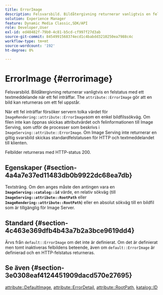 ```yaml
---
title: ErrorImage
description: Felsvarsbild. Bildåtergivning returnerar vanligtvis en felstatus med ett textmeddelande när ett fel inträffar.
solution: Experience Manager
feature: Dynamic Media Classic,SDK/API
role: Developer,User
exl-id: ed48482f-79b0-4c81-b5cd-cf997f27d3ab
source-git-commit: 8454991568374ecd1c4babdd3210250ea7988c4c
workflow-type: tm+mt
source-wordcount: '192'
ht-degree: 0%

---
```


# ErrorImage {#errorimage}

Felsvarsbild. Bildåtergivning returnerar vanligtvis en felstatus med ett textmeddelande när ett fel inträffar. The `attribute::ErrorImage` gör att en bild kan returneras om ett fel uppstår.

När ett fel inträffar försöker servern tolka värdet för `ImageRendering::attribute::ErrorImage`som en enkel bildfilssökväg. Om filen inte kan öppnas skickas attributvärdet och felinformationen till Image Serving, som utför de processer som beskrivs i `ImageServing::attribute::ErrorImage`. Om Image Serving inte returnerar en giltig svarsbild skickas standardfelstatusen för HTTP och textmeddelandet till klienten.

Felbilder returneras med HTTP-status 200.

## Egenskaper {#section-4a4a7e37ed11483db0b9922dc68ea7db}

Textsträng. Om den anges måste den antingen vara en **`ImageServing::catalog::id`** värde, en relativ sökväg (till **`ImageServing::attribute::RootPath`** eller **`ImageRendering::attribute::RootPath`**) eller en absolut sökväg till en bildfil som är tillgänglig för Image Server.

## Standard {#section-4c463e369dfb4b43a7b2a3bce9619dd4}

Ärvs från `default::ErrorImage` om det inte är definierat. Om det är definierat men tomt inaktiveras felbildens beteende, även om `default::ErrorImage` är definierad och en HTTP-felstatus returneras.

## Se även {#section-3e0308eaf4124451909dacd570e27695}

[attribute::DefaultImage](../../../../../ir-api/material-cat/image-rendering-api-ref/c-ir-material-catalog/c-ir-attributes-reference/r-ir-defaultpix.md#reference-102c98f9b5d24d2aaaeb756653fb0e6f), [attribute::ErrorDetail](../../../../../ir-api/material-cat/image-rendering-api-ref/c-ir-material-catalog/c-ir-attributes-reference/r-ir-errordetail.md#reference-123b56eed6cf49cea6e0490672b7c53b), [attribute::RootPath](../../../../../ir-api/material-cat/image-rendering-api-ref/c-ir-material-catalog/c-ir-attributes-reference/r-ir-rootpath.md#reference-a4d7c96b62e14fcbad1740c702f160f3), [katalog::ID](../../../../../ir-api/material-cat/image-rendering-api-ref/c-ir-material-catalog/c-ir-material-data-reference/r-ir-id.md#reference-cba2a53a952e403fb57a4e8569f9cf85)
